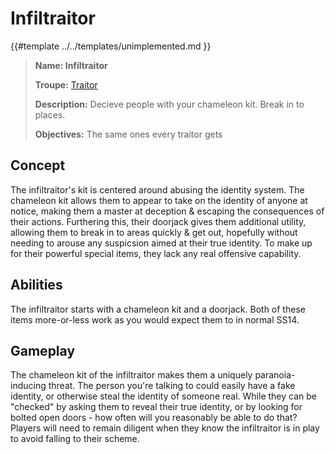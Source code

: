 # Infiltraitor

{{#template ../../templates/unimplemented.md }}

> **Name: Infiltraitor**
>
> **Troupe:** [Traitor](https://github.com/EphemeralSpace/docs/blob/master/src/design/masks/traitors.md)
>
> **Description:** Decieve people with your chameleon kit. Break in to places.
>
> **Objectives:** The same ones every traitor gets

## Concept
The infiltraitor's kit is centered around abusing the identity system. The chameleon kit allows them to appear to take on the identity of anyone at notice, making them a master at deception & escaping the consequences of their actions. Furthering this, their doorjack gives them additional utility, allowing them to break in to areas quickly & get out, hopefully without needing to arouse any suspicsion aimed at their true identity. To make up for their powerful special items, they lack any real offensive capability.

## Abilities
The infiltraitor starts with a chameleon kit and a doorjack. Both of these items more-or-less work as you would expect them to in normal SS14.

## Gameplay
The chameleon kit of the infiltraitor makes them a uniquely paranoia-inducing threat. The person you're talking to could easily have a fake identity, or otherwise steal the identity of someone real. While they can be "checked" by asking them to reveal their true identity, or by looking for bolted open doors - how often will you reasonably be able to do that? Players will need to remain diligent when they know the infiltraitor is in play to avoid falling to their scheme.